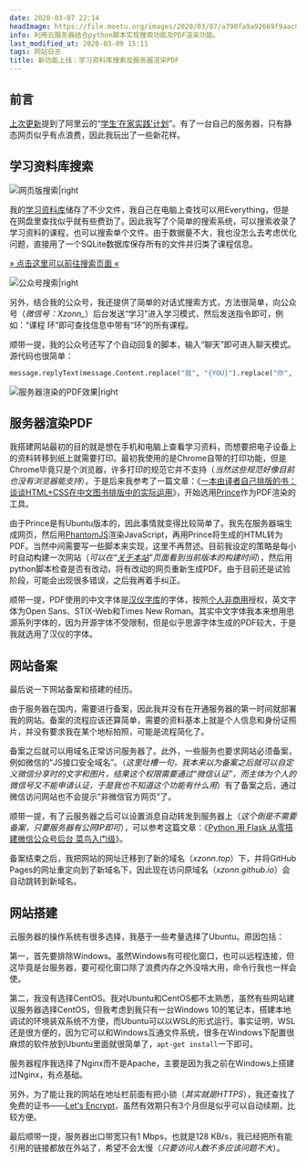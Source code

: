 ```yaml
---
date: 2020-03-07 22:14
headImage: https://file.moetu.org/images/2020/03/07/a790fa9a92669f9aac086cc38ef8272473fe3f2b07037787.png
info: 利用云服务器结合python脚本实现搜索功能及PDF渲染功能。
last_modified_at: 2020-03-09 15:11
tags: 网站日志
title: 新功能上线：学习资料库搜索及服务器渲染PDF
---
```

## 前言

[上次更新](/posts/Update-3-0.html)提到了阿里云的“[学生‘在家实践’计划](https://developer.aliyun.com/adc/student/)”。有了一台自己的服务器，只有静态网页似乎有点浪费，因此我玩出了一些新花样。

## 学习资料库搜索

![网页版搜索\|right](https://file.moetu.org/images/2020/03/07/a790fa9a92669f9aac086cc38ef8272473fe3f2b07037787.png)

我的[学习资料库](/posts/Study.html)储存了不少文件，我自己在电脑上查找可以用Everything，但是在网盘里查找似乎就有些费劲了。因此我写了个简单的搜索系统，可以搜索收录了学习资料的课程，也可以搜索单个文件。由于数据量不大，我也没怎么去考虑优化问题，直接用了一个SQLite数据库保存所有的文件并归类了课程信息。

[» 点击这里可以前往搜索页面 «](/tools/Study-Search.html)

![公众号搜索\|right](https://file.moetu.org/images/2020/03/07/6b0de472202b8f73984a79a16f625b9ee3162da39c4a0d45.png)

另外，结合我的公众号，我还提供了简单的对话式搜索方式，方法很简单，向公众号（*微信号：Xzonn_*）后台发送“学习”进入学习模式，然后发送指令即可，例如：“课程 环”即可查找信息中带有“环”的所有课程。

顺带一提，我的公众号还写了个自动回复的脚本，输入“聊天”即可进入聊天模式。源代码也很简单：

```python
message.replyText(message.Content.replace("我", "{YOU}").replace("你", "我").replace("{YOU}", "你").replace("吗", "").replace("？", "。"))
```

![服务器渲染的PDF效果\|right](https://file.moetu.org/images/2020/03/07/cb472f085051d72a956def72c1ea4e53a4ef7e913aabb671.png)

## 服务器渲染PDF

我搭建网站最初的目的就是想在手机和电脑上查看学习资料，而想要把电子设备上的资料转移到纸上就需要打印。最初我使用的是Chrome自带的打印功能，但是Chrome毕竟只是个浏览器，许多打印的规范它并不支持（*当然这些规范好像目前也没有浏览器能支持*）。于是后来我参考了一篇文章：《[一本由译者自己排版的书：谈谈HTML+CSS在中文图书排版中的实际运用](https://gitbook.cn/books/595074f5b4d2717e5559d671/index.html)》，开始选用[Prince](https://www.princexml.com/)作为PDF渲染的工具。

由于Prince是有Ubuntu版本的，因此事情就变得比较简单了。我先在服务器端生成网页，然后用[PhantomJS](https://phantomjs.org/)渲染JavaScript，再用Prince将生成的HTML转为PDF。当然中间需要写一些脚本来实现，这里不再赘述。目前我设定的策略是每小时自动构建一次网站（*可以在“[关于本站](/posts/About.html)”页面看到当前版本的构建时间*），然后用python脚本检查是否有改动，将有改动的网页重新生成PDF。由于目前还是试验阶段，可能会出现很多错误，之后我再着手纠正。

顺带一提，PDF使用的中文字体是[汉仪字库](http://hanyi.com.cn/)的字体，按照[个人非商用](http://hanyi.com.cn/faq-doc-1)授权，英文字体为Open Sans、STIX-Web和Times New Roman。其实中文字体我本来想用思源系列字体的，因为开源字体不受限制，但是似乎思源字体生成的PDF较大，于是我就选用了汉仪的字体。

## 网站备案

最后说一下网站备案和搭建的经历。

由于服务器在国内，需要进行备案，因此我并没有在开通服务器的第一时间就部署我的网站。备案的流程应该还算简单，需要的资料基本上就是个人信息和身份证照片，并没有要求我在某个地标拍照，可能是流程简化了。

备案之后就可以用域名正常访问服务器了。此外，一些服务也要求网站必须备案，例如微信的“JS接口安全域名”。（*这里吐槽一句，我本来以为备案之后就可以自定义微信分享时的文字和图片，结果这个权限需要通过“微信认证”，而主体为个人的微信号又不能申请认证，于是我也不知道这个功能有什么用*）有了备案之后，通过微信访问网站也不会提示“非微信官方网页”了。

顺带一提，有了云服务器之后可以设置消息自动转发到服务器上（*这个倒是不需要备案，只要服务器有公网IP即可*），可以参考这篇文章：《[Python 用 Flask 从零搭建微信公众号后台 菜鸟入门级](https://zhuanlan.zhihu.com/p/46720483)》。

备案结束之后，我把网站的网址迁移到了新的域名（*xzonn.top*）下，并将GitHub Pages的网址重定向到了新域名下，因此现在访问原域名（*xzonn.github.io*）会自动跳转到新域名。

## 网站搭建

云服务器的操作系统有很多选择，我基于一些考量选择了Ubuntu。原因包括：

第一，首先要排除Windows。虽然Windows有可视化窗口，也可以远程连接，但这毕竟是台服务器，要可视化窗口除了浪费内存之外没啥大用，命令行我也一样会使。

第二，我没有选择CentOS。我对Ubuntu和CentOS都不太熟悉，虽然有些网站建议服务器选择CentOS，但我考虑到我只有一台Windows 10的笔记本，搭建本地调试的环境装双系统不方便，而Ubuntu可以以WSL的形式运行。事实证明，WSL还是很方便的，因为它可以和Windows互通文件系统，很多在Windows下配置很麻烦的软件放到Ubuntu里面就很简单了，`apt-get install`一下即可。

服务器程序我选择了Nginx而不是Apache，主要是因为我之前在Windows上搭建过Nginx，有点基础。

另外，为了能让我的网站在地址栏前面有把小锁（*其实就是HTTPS*），我还查找了免费的证书——[Let<span lang="en">’</span>s Encrypt](https://letsencrypt.org/zh-cn/docs/)，虽然有效期只有3个月但是似乎可以自动续期，比较方便。

最后顺带一提，服务器出口带宽只有1&nbsp;Mbps，也就是128&nbsp;KB/s，我已经把所有能引用的链接都放在外站了，希望不会太慢（*只要访问人数不多应该问题不大*）。